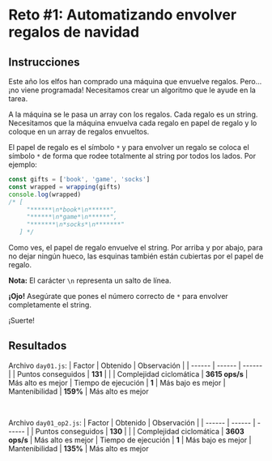 # Reto #1: Automatizando envolver regalos de navidad

## Instrucciones

Este año los elfos han comprado una máquina que envuelve regalos. Pero... ¡no viene programada! Necesitamos crear un algoritmo que le ayude en la tarea.

A la máquina se le pasa un array con los regalos. Cada regalo es un string. Necesitamos que la máquina envuelva cada regalo en papel de regalo y lo coloque en un array de regalos envueltos.

El papel de regalo es el símbolo `*` y para envolver un regalo se coloca el símbolo `*` de forma que rodee totalmente al string por todos los lados. Por ejemplo:

``` javascript
const gifts = ['book', 'game', 'socks']
const wrapped = wrapping(gifts)
console.log(wrapped)
/* [
     "******\n*book*\n******",
     "******\n*game*\n******",
     "*******\n*socks*\n*******"
   ] */
```

Como ves, el papel de regalo envuelve el string. Por arriba y por abajo, para no dejar ningún hueco, las esquinas también están cubiertas por el papel de regalo.

**Nota:** El carácter `\n` representa un salto de línea.

**¡Ojo!** Asegúrate que pones el número correcto de `*` para envolver completamente el string.

¡Suerte!

## Resultados

Archivo `day01.js`:
| Factor | Obtenido | Observación |
| ------ | ------ | ------ |
| Puntos conseguidos | **131** |  |
| Complejidad ciclomática | **3615 ops/s** | Más alto es mejor
| Tiempo de ejecución | **1** | Más bajo es mejor
| Mantenibilidad | **159%** | Más alto es mejor

&nbsp;

Archivo `day01_op2.js`:
| Factor | Obtenido | Observación |
| ------ | ------ | ------ |
| Puntos conseguidos | **130** |  |
| Complejidad ciclomática | **3603 ops/s** | Más alto es mejor
| Tiempo de ejecución | **1** | Más bajo es mejor
| Mantenibilidad | **135%** | Más alto es mejor
